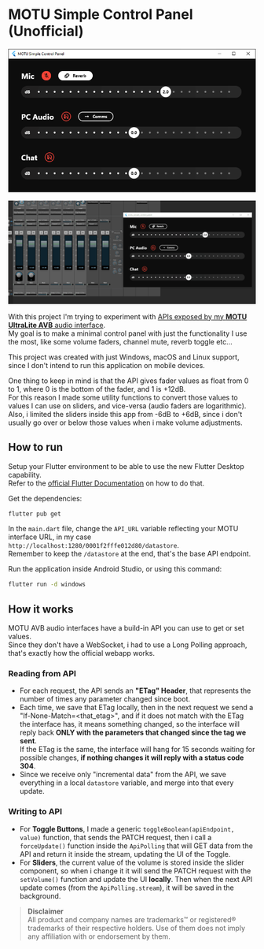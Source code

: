 # MOTU Simple Control Panel (Unofficial)

![App screenshot](screenshot.png)

![App demo](demo.gif)

With this project I'm trying to experiment with [APIs exposed by my **MOTU UltraLite AVB** audio interface](https://cdn-data.motu.com/downloads/audio/AVB/docs/MOTU%20AVB%20Web%20API.pdf).\
My goal is to make a minimal control panel with just the functionality I use the most, like some volume faders, channel mute, reverb toggle etc...

This project was created with just Windows, macOS and Linux support, since I don't intend to run this application on mobile devices.

One thing to keep in mind is that the API gives fader values as float from 0 to 1, where 0 is the bottom of the fader, and 1 is +12dB.\
For this reason I made some utility functions to convert those values to values I can use on sliders, and vice-versa (audio faders are logarithmic).\
Also, i limited the sliders inside this app from -6dB to +6dB, since i don't usually go over or below those values when i make volume adjustments.


## How to run

Setup your Flutter environment to be able to use the new Flutter Desktop capability.\
Refer to the [official Flutter Documentation](https://flutter.dev/desktop) on how to do that.

Get the dependencies:
```sh
flutter pub get
```

In the `main.dart` file, change the `API_URL` variable reflecting your MOTU interface URL, in my case `http://localhost:1280/0001f2fffe012d80/datastore`.\
Remember to keep the `/datastore` at the end, that's the base API endpoint.

Run the application inside Android Studio, or using this command:
```sh
flutter run -d windows
```


## How it works

MOTU AVB audio interfaces have a build-in API you can use to get or set values.\
Since they don't have a WebSocket, i had to use a Long Polling approach, that's exactly how the official webapp works.

### Reading from API
- For each request, the API sends an **"ETag" Header**, that represents the number of times any parameter changed since boot.
- Each time, we save that ETag locally, then in the next request we send a "If-None-Match=<that_etag>", and if it does not match
with the ETag the interface has, it means something changed, so the interface will reply back **ONLY with the parameters that changed since the tag we sent**.\
If the ETag is the same, the interface will hang for 15 seconds waiting for possible changes, **if nothing changes it will reply with a status code 304**.
- Since we receive only "incremental data" from the API, we save everything in a local `datastore` variable, and merge into that every update. 

### Writing to API
- For **Toggle Buttons**, I made a generic `toggleBoolean(apiEndpoint, value)` function, that sends the PATCH request, then i call a `forceUpdate()` function inside the `ApiPolling` that will 
    GET data from the API and return it inside the stream, updating the UI of the Toggle.
- For **Sliders**, the current value of the volume is stored inside the slider component, so when i change it it will send the PATCH request with the `setVolume()` function and update the UI **locally**.
    Then when the next API update comes (from the `ApiPolling.stream`), it will be saved in the background.


> **Disclaimer**\
    All product and company names are trademarks™ or registered® trademarks of their respective holders. Use of them does not imply any affiliation with or endorsement by them.